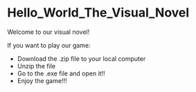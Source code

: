 # Hello_World_The_Visual_Novel
Welcome to our visual novel!

If you want to play our game:
- Download the .zip file to your local computer
- Unzip the file
- Go to the .exe file and open it!!
- Enjoy the game!!!

